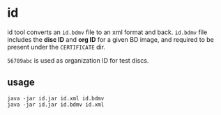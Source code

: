 # id

id tool converts an `id.bdmv` file to an xml format and back. `id.bdmv` file includes the **disc ID** and **org ID** for a given BD image, and required to be present under the `CERTIFICATE` dir.

`56789abc` is used as organization ID for test discs.

## usage

    java -jar id.jar id.xml id.bdmv
    java -jar id.jar id.bdmv id.xml
